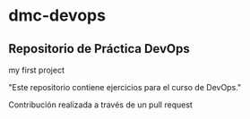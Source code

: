 # dmc-devops

## Repositorio de Práctica DevOps
my first project

"Este repositorio contiene ejercicios para el curso de DevOps."

 Contribución realizada a través de un pull request 